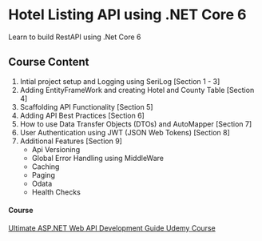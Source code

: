 # Hotel Listing API using .NET Core 6 

Learn to build RestAPI using .Net Core 6

## Course Content

1. Intial project setup and Logging using SeriLog [Section 1 - 3]
2. Adding EntityFrameWork and creating Hotel and County Table [Section 4]
3. Scaffolding API Functionality [Section 5]
4. Adding API Best Practices [Section 6]
5. How to use Data Transfer Objects (DTOs) and AutoMapper [Section 7]
6. User Authentication using JWT (JSON Web Tokens) [Section 8]
7. Additional Features [Section 9]
    - Api Versioning
    - Global Error Handling using MiddleWare
    - Caching
    - Paging
    - Odata
    - Health Checks

#### Course
[Ultimate ASP.NET Web API Development Guide Udemy Course](https://www.udemy.com/course/ultimate-aspnet-5-web-api-development-guide/)
